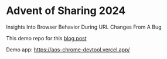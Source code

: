 # Advent of Sharing 2024

Insights Into Browser Behavior During URL Changes From A Bug

This demo repo for this [blog post](https://www.notion.so/nhducit/Insights-Into-Browser-Behavior-During-URL-Changes-From-A-Bug-155adcd74d9980f38ce9ee90aa8afede)

Demo app: https://aos-chrome-devtool.vercel.app/
